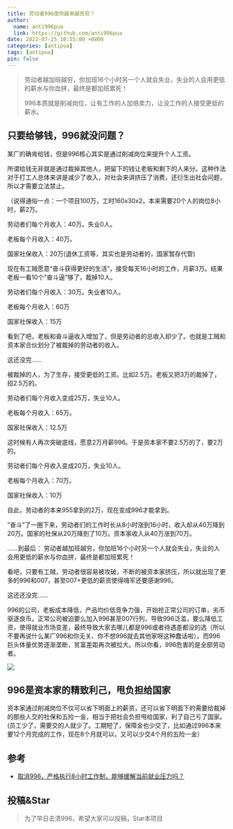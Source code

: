 ```yaml
---
title: 劳动者996使你越来越贫穷？
author:
  name: anti996pua
  link: https://github.com/anti996pua
date: 2022-07-25 10:55:00 +0800
categories: [antipua]
tags: [antipua]
pin: false
---
```


> 劳动者越加班越穷，你加班16个小时另一个人就会失业，失业的人会用更低的薪水与你血拼，最终是都加班累死！
>
> 996本质就是削减岗位，让有工作的人加倍卖力，让没工作的人接受更低的薪水。

## 只要给够钱，996就没问题？


某厂的确肯给钱，但是996核心其实是通过削减岗位来提升个人工资。

所谓给钱无非就是通过裁掉其他人，把留下的钱让老板和剩下的人来分。这种作法对于打工人总体来讲是减少了收入，对社会来讲挤压了消费，还衍生出社会问题，所以才需要立法禁止。

（说得通俗一点：一个项目100万，工时160x30x2，本来需要20个人的岗位8小时，薪2万。

劳动者们每个月收入：40万。失业0人。

老板每个月收入：40万。

国家社保收入：20万(退休工资等，其实也是劳动者的，国家暂存代管)

现在有工贼愿意“奋斗获得更好的生活”，接受每天16小时的工作，月薪3万。结果老板一看10个“奋斗逼”够了，裁掉10人。

劳动者们每个月收入：30万。失业者10人。

老板每个月收入：60万

国家社保收入：15万

看到了吧，老板和奋斗逼收入增加了，但是劳动者的总收入却少了。也就是工贼和资本家合伙划分了被裁掉的劳动者的收入。

这还没完……

被裁掉的人，为了生存，接受更低的工资。比如2.5万。老板又把3万的裁掉了，招2.5万的。

劳动者们每个月收入变成25万，失业10人。

老板每个月收入：65万。

国家社保收入：12.5万

这时候有人再次突破底线，愿意2万月薪996。于是资本家不要2.5万的了，要2万的。

劳动者们每个月收入变成20万，失业10人。

老板每个月收入：70万。

国家社保收入：10万

自此，劳动者的本来955拿到的2万，现在变成996才能拿到。

“奋斗”了一圈下来，劳动者们的工作时长从8小时涨到16小时，收入却从40万降到20万。国家的社保从20万降到了10万。资本家收入从40万涨到70万。

……到最后：
劳动者越加班越穷，你加班16个小时另一个人就会失业，失业的人会用更低的薪水与你血拼，最终是都加班累死！

看吧，只要有工贼，劳动者很容易被攻破，不断的被资本家挤压，所以就出现了更多的996和007，甚至007+更低的薪资使得嗨军还要感谢996。

这还还没完……

996的公司，老板成本降低，产品均价低竞争力强，开始抢正常公司的订单，劣币驱逐良币。正常公司被迫要么加入996甚至007行列，导致996泛滥，要么降低工资，使得就业市场变差，最终导致大家去哪儿都是996或者待遇差都没的选（所以不要再说什么某厂996和你无关、你不想996就去其他家呀这种蠢话啦）。而996巨头体量优势逐渐垄断，贫富差距再次被拉大。所以你看，996危害的是全部劳动者。

![](https://raw.githubusercontent.com/anti996pua/anti996pua.github.io/main/data/pic/2022/%E8%B5%84%E6%9C%AC%E5%AE%B6%E5%89%A5%E5%89%8A%E6%89%8B%E6%AE%B5.jpg)

## 996是资本家的精致利己，甩负担给国家

资本家通过削减岗位不仅可以省下明面上的薪资，还可以省下明面下的需要给裁掉的那些人交的社保和五险一金，相当于把社会负担甩给国家，利了自己亏了国家。(员工少了，需要交的人就少了。工期短了，保障金也少交了，比如通过996本来要12个月完成的工作，现在8个月就可以，又可以少交4个月的五险一金）


## 参考

- [取消996，严格执行8小时工作制，能够缓解当前就业压力吗？](https://www.zhihu.com/question/530631189/answer/2512801919)

## 投稿&Star

> 为了早日击溃996，希望大家可以投稿，Star本项目
